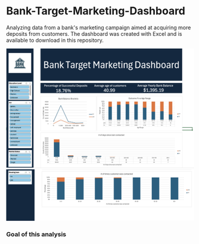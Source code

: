 # Bank-Target-Marketing-Dashboard
Analyzing data from a bank's marketing campaign aimed at acquiring more deposits from customers. The dashboard was created with Excel and is available to download in this repository.

![](./excel-dashboard-screenshot1.png)
![](./excel-dashboard-screenshot2.png)

### Goal of this analysis
